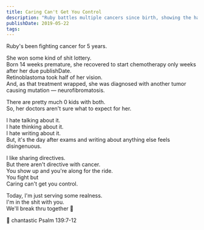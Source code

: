 ```yaml
---
title: Caring Can't Get You Control
description: "Ruby battles multiple cancers since birth, showing the harsh reality that caring doesn't grant control. Together, we face life's challenges with hope."
publishDate: 2019-05-22
tags:
---
```


Ruby's been fighting cancer for 5 years.

She won some kind of shit lottery.  
Born 14 weeks premature, she recovered to start chemotherapy only weeks after her due publishDate.  
Retinoblastoma took half of her vision.  
And, as that treatment wrapped, she was diagnosed with another tumor causing mutation — neurofibromatosis.

There are pretty much 0 kids with both.  
So, her doctors aren't sure what to expect for her.

I hate talking about it.  
I hate thinking about it.  
I hate writing about it.  
But, it's the day after exams and writing about anything else feels disingenuous.

I like sharing directives.  
But there aren't directive with cancer.  
You show up and you're along for the ride.  
You fight but  
Caring can't get you control.

Today, I'm just serving some realness.  
I'm in the shit with you.  
We'll break thru together 🤗

🏥 chantastic
Psalm 139:7-12
